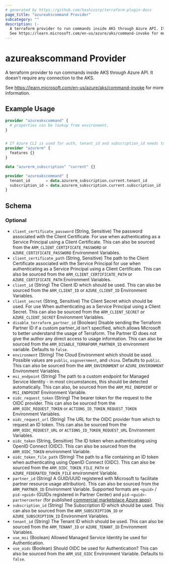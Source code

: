 ```yaml
---
# generated by https://github.com/hashicorp/terraform-plugin-docs
page_title: "azureakscommand Provider"
subcategory: ""
description: |-
  A terraform provider to run commands inside AKS through Azure API. It doesn't require any connection to the AKS.
  See https://learn.microsoft.com/en-us/azure/aks/command-invoke for more information.
---
```


# azureakscommand Provider

A terraform provider to run commands inside AKS through Azure API. It doesn't require any connection to the AKS.

See https://learn.microsoft.com/en-us/azure/aks/command-invoke for more information.

## Example Usage

```terraform
provider "azureakscommand" {
  # properties can be lookup from environment.
}


# If Azure CLI is used for auth, tenant_id and subscription_id needs to be passed from azurerm provider
provider "azurerm" {
  features {}
}

data "azurerm_subscription" "current" {}

provider "azureakscommand" {
  tenant_id       = data.azurerm_subscription.current.tenant_id
  subscription_id = data.azurerm_subscription.current.subscription_id
}
```

<!-- schema generated by tfplugindocs -->
## Schema

### Optional

- `client_certificate_password` (String, Sensitive) The password associated with the Client Certificate. For use when authenticating as a Service Principal using a Client Certificate. This can also be sourced from the `ARM_CLIENT_CERTIFICATE_PASSWORD` or `AZURE_CERTIFICATE_PASSWORD` Environment Variables.
- `client_certificate_path` (String, Sensitive) The path to the Client Certificate associated with the Service Principal for use when authenticating as a Service Principal using a Client Certificate. This can also be sourced from the `ARM_CLIENT_CERTIFICATE_PATH` or `AZURE_CERTIFICATE_PATH` Environment Variables.
- `client_id` (String) The Client ID which should be used. This can also be sourced from the `ARM_CLIENT_ID` or `AZURE_CLIENT_ID` Environment Variables.
- `client_secret` (String, Sensitive) The Client Secret which should be used. For use When authenticating as a Service Principal using a Client Secret. This can also be sourced from the `ARM_CLIENT_SECRET` or `AZURE_CLIENT_SECRET` Environment Variables.
- `disable_terraform_partner_id` (Boolean) Disable sending the Terraform Partner ID if a custom partner_id isn't specified, which allows Microsoft to better understand the usage of Terraform. The Partner ID does not give the author any direct access to usage information. This can also be sourced from the `ARM_DISABLE_TERRAFORM_PARTNER_ID` environment variable. Defaults to `false`.
- `environment` (String) The Cloud Environment which should be used. Possible values are `public`, `usgovernment`, and `china`. Defaults to `public`. This can also be sourced from the `ARM_ENVIRONMENT` or `AZURE_ENVIRONMENT` Environment Variables.
- `msi_endpoint` (String) The path to a custom endpoint for Managed Service Identity - in most circumstances, this should be detected automatically. This can also, be sourced from the `ARM_MSI_ENDPOINT` or `MSI_ENDPOINT` Environment Variable.
- `oidc_request_token` (String) The bearer token for the request to the OIDC provider. This can also be sourced from the `ARM_OIDC_REQUEST_TOKEN` or `ACTIONS_ID_TOKEN_REQUEST_TOKEN` Environment Variables.
- `oidc_request_url` (String) The URL for the OIDC provider from which to request an ID token. This can also be sourced from the `ARM_OIDC_REQUEST_URL` or `ACTIONS_ID_TOKEN_REQUEST_URL` Environment Variables.
- `oidc_token` (String, Sensitive) The ID token when authenticating using OpenID Connect (OIDC). This can also be sourced from the `ARM_OIDC_TOKEN` environment Variable.
- `oidc_token_file_path` (String) The path to a file containing an ID token when authenticating using OpenID Connect (OIDC). This can also be sourced from the `ARM_OIDC_TOKEN_FILE_PATH` or `AZURE_FEDERATED_TOKEN_FILE` environment Variable.
- `partner_id` (String) A GUID/UUID registered with Microsoft to facilitate partner resource usage attribution). This can also be sourced from the `ARM_PARTNER_ID` Environment Variable. Supported formats are `<guid>` / `pid-<guid>` (GUIDs registered in Partner Center) and `pid-<guid>-partnercenter` (for published [commercial marketplace Azure apps](https://docs.microsoft.com/azure/marketplace/azure-partner-customer-usage-attribution#commercial-marketplace-azure-apps)).
- `subscription_id` (String) The Subscription ID which should be used. This can also be sourced from the `ARM_SUBSCRIPTION_ID` or `AZURE_SUBSCRIPTION_ID` Environment Variables.
- `tenant_id` (String) The Tenant ID which should be used. This can also be sourced from the `ARM_TENANT_ID` or `AZURE_TENANT_ID` Environment Variables.
- `use_msi` (Boolean) Allowed Managed Service Identity be used for Authentication.
- `use_oidc` (Boolean) Should OIDC be used for Authentication? This can also be sourced from the `ARM_USE_OIDC` Environment Variable. Defaults to `false`.
